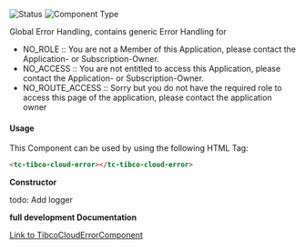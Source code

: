 
![Status][auto] ![Component Type][minor] <!--Component Meta {"created_by":"HP", "reviewed_by":"---", "last_modified_by":"HP", "comment":"needs review as wont work (png and local path)"} Component Meta -->


<p>Global Error Handling, contains generic Error Handling for</p>

<ul>

<li>NO_ROLE :: You are not a Member of this Application, please contact the Application- or Subscription-Owner.</li>

<li>NO_ACCESS :: You are not entitled to access this Application, please contact the Application- or Subscription-Owner.</li>

<li>NO_ROUTE_ACCESS :: Sorry but you do not have the required role to access this page of the application, please contact the application owner</li>

</ul>



#### Usage


This Component can be used by using the following HTML Tag:

```html
<tc-tibco-cloud-error></tc-tibco-cloud-error>
```


<b>Constructor</b>


<p>todo: Add logger</p>




<b>full development Documentation</b>

[Link to TibcoCloudErrorComponent](https://tibcosoftware.github.io/TCSTK-Libdocs/libdocs/tc-core-lib/components/TibcoCloudErrorComponent.html)


[auto]: https://img.shields.io/badge/Status-auto%20generated-lightgrey.svg?style=flat "auto generated"

[manually]: https://img.shields.io/badge/Status-manually%20created-yellow.svg?style=flat "manually created"

[draft]: https://img.shields.io/badge/Status-draft-red.svg?style=flat "draft"

[review]: https://img.shields.io/badge/Status-need%20review-yellowgreen.svg?style=flat "need review"

[review done]: https://img.shields.io/badge/Status-review%20done-green.svg?style=flat "review done"

[finalized]: https://img.shields.io/badge/Status-finalized-brightgreen.svg?style=flat "finalized"

[top]: https://img.shields.io/badge/Component%20Type-Top-blue.svg?style=flat "top Component"

[major]: https://img.shields.io/badge/Component%20Type-major%20Component-blue.svg?style=flat "major Component"

[minor]: https://img.shields.io/badge/Component%20Type-minor%20Component-blue.svg?style=flat "minor Component"


